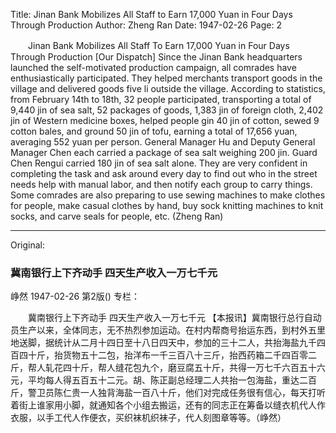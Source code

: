Title: Jinan Bank Mobilizes All Staff to Earn 17,000 Yuan in Four Days Through Production
Author: Zheng Ran
Date: 1947-02-26
Page: 2

　　Jinan Bank Mobilizes All Staff
    To Earn 17,000 Yuan in Four Days Through Production
    [Our Dispatch] Since the Jinan Bank headquarters launched the self-motivated production campaign, all comrades have enthusiastically participated. They helped merchants transport goods in the village and delivered goods five li outside the village. According to statistics, from February 14th to 18th, 32 people participated, transporting a total of 9,440 jin of sea salt, 52 packages of goods, 1,383 jin of foreign cloth, 2,402 jin of Western medicine boxes, helped people gin 40 jin of cotton, sewed 9 cotton bales, and ground 50 jin of tofu, earning a total of 17,656 yuan, averaging 552 yuan per person. General Manager Hu and Deputy General Manager Chen each carried a package of sea salt weighing 200 jin. Guard Chen Rengui carried 180 jin of sea salt alone. They are very confident in completing the task and ask around every day to find out who in the street needs help with manual labor, and then notify each group to carry things. Some comrades are also preparing to use sewing machines to make clothes for people, make casual clothes by hand, buy sock knitting machines to knit socks, and carve seals for people, etc. (Zheng Ran)



<hr /> 

Original: 


### 冀南银行上下齐动手  四天生产收入一万七千元
峥然
1947-02-26
第2版()
专栏：

　　冀南银行上下齐动手
    四天生产收入一万七千元
    【本报讯】冀南银行总行自动员生产以来，全体同志，无不热烈参加运动。在村内帮商号抬运东西，到村外五里地送脚，据统计从二月十四日至十八日四天中，参加的三十二人，共抬海盐九千四百四十斤，抬货物五十二包，抬洋布一千三百八十三斤，抬西药箱二千四百零二斤，帮人轧花四十斤，帮人缝花包九个，磨豆腐五十斤，共得一万七千六百五十六元，平均每人得五百五十二元。胡、陈正副总经理二人共抬一包海盐，重达二百斤，警卫员陈仁贵一人独背海盐一百八十斤，他们对完成任务很有信心，每天打听着街上谁家用小脚，就通知各个小组去搬运，还有的同志正在筹备以缝衣机代人作衣服，以手工代人作便衣，买织袜机织袜子，代人刻图章等等。（峥然）
